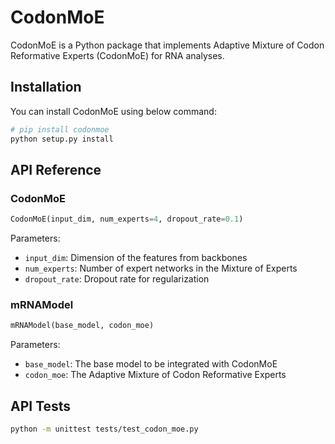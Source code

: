 # CodonMoE

CodonMoE is a Python package that implements Adaptive Mixture of Codon Reformative Experts (CodonMoE)  for RNA analyses.

## Installation

You can install CodonMoE using below command:

```bash
# pip install codonmoe
python setup.py install
```

## API Reference

### CodonMoE

```python
CodonMoE(input_dim, num_experts=4, dropout_rate=0.1)
```

Parameters:
- `input_dim`: Dimension of the features from backbones
- `num_experts`: Number of expert networks in the Mixture of Experts
- `dropout_rate`: Dropout rate for regularization

### mRNAModel

```python
mRNAModel(base_model, codon_moe)
```

Parameters:
- `base_model`: The base model to be integrated with CodonMoE
- `codon_moe`: The Adaptive Mixture of Codon Reformative Experts

## API Tests

```bash
python -m unittest tests/test_codon_moe.py
```
